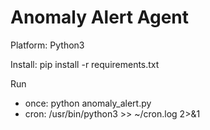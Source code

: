 # Anomaly Alert Agent

Platform: Python3

Install: 
pip install -r requirements.txt

Run
- once: python anomaly_alert.py
- cron: 
/usr/bin/python3 <this file full path> >> ~/cron.log 2>&1

